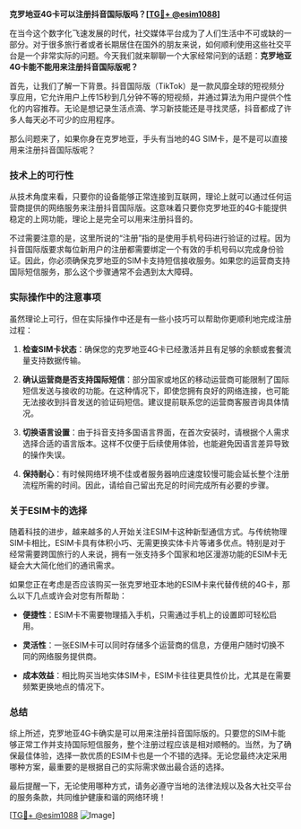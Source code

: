 **克罗地亚4G卡可以注册抖音国际版吗？[[TG💪+ @esim1088](https://t.me/s/esim1088)]**

在当今这个数字化飞速发展的时代，社交媒体平台成为了人们生活中不可或缺的一部分。对于很多旅行者或者长期居住在国外的朋友来说，如何顺利使用这些社交平台是一个非常实际的问题。今天我们就来聊聊一个大家经常问到的话题：**克罗地亚4G卡能不能用来注册抖音国际版呢？**

首先，让我们了解一下背景。抖音国际版（TikTok）是一款风靡全球的短视频分享应用，它允许用户上传15秒到几分钟不等的短视频，并通过算法为用户提供个性化的内容推荐。无论是想记录生活点滴、学习新技能还是寻找灵感，抖音都成了许多人每天必不可少的应用程序。

那么问题来了，如果你身在克罗地亚，手头有当地的4G SIM卡，是不是可以直接用来注册抖音国际版呢？

### 技术上的可行性

从技术角度来看，只要你的设备能够正常连接到互联网，理论上就可以通过任何运营商提供的网络服务来注册抖音国际版。这意味着只要你克罗地亚的4G卡能提供稳定的上网功能，理论上是完全可以用来注册抖音的。

不过需要注意的是，这里所说的“注册”指的是使用手机号码进行验证的过程。因为抖音国际版要求每位新用户的注册都需要绑定一个有效的手机号码以完成身份验证。因此，你必须确保克罗地亚的SIM卡支持短信接收服务。如果您的运营商支持国际短信服务，那么这个步骤通常不会遇到太大障碍。

### 实际操作中的注意事项

虽然理论上可行，但在实际操作中还是有一些小技巧可以帮助你更顺利地完成注册过程：

1. **检查SIM卡状态**：确保您的克罗地亚4G卡已经激活并且有足够的余额或套餐流量支持数据传输。
   
2. **确认运营商是否支持国际短信**：部分国家或地区的移动运营商可能限制了国际短信发送与接收的功能。在这种情况下，即使您拥有良好的网络连接，也可能无法接收到抖音发送的验证码短信。建议提前联系您的运营商客服咨询具体情况。

3. **切换语言设置**：由于抖音支持多国语言界面，在首次安装时，请根据个人需求选择合适的语言版本。这样不仅便于后续使用体验，也能避免因语言差异导致的操作失误。

4. **保持耐心**：有时候网络环境不佳或者服务器响应速度较慢可能会延长整个注册流程所需的时间。因此，请给自己留出充足的时间完成所有必要的步骤。

### 关于ESIM卡的选择

随着科技的进步，越来越多的人开始关注ESIM卡这种新型通信方式。与传统物理SIM卡相比，ESIM卡具有体积小巧、无需更换实体卡片等诸多优点。特别是对于经常需要跨国旅行的人来说，拥有一张支持多个国家和地区漫游功能的ESIM卡无疑会大大简化他们的通讯需求。

如果您正在考虑是否应该购买一张克罗地亚本地的ESIM卡来代替传统的4G卡，那么以下几点或许会对您有所帮助：

- **便捷性**：ESIM卡不需要物理插入手机，只需通过手机上的设置即可轻松启用。
  
- **灵活性**：一张ESIM卡可以同时存储多个运营商的信息，方便用户随时切换不同的网络服务提供商。

- **成本效益**：相比购买当地实体SIM卡，ESIM卡往往更具性价比，尤其是在需要频繁更换地点的情况下。

### 总结

综上所述，克罗地亚4G卡确实是可以用来注册抖音国际版的。只要您的SIM卡能够正常工作并支持国际短信服务，整个注册过程应该是相对顺畅的。当然，为了确保最佳体验，选择一款优质的ESIM卡也是一个不错的选择。无论您最终决定采用哪种方案，最重要的是根据自己的实际需求做出最合适的选择。

最后提醒一下，无论使用哪种方式，请务必遵守当地的法律法规以及各大社交平台的服务条款，共同维护健康和谐的网络环境！

[[TG💪+ @esim1088](https://t.me/s/esim1088) ![Image](https://i.postimg.cc/4NQfJmqS/Snipaste-2025-05-13-00-14-12.png)]
